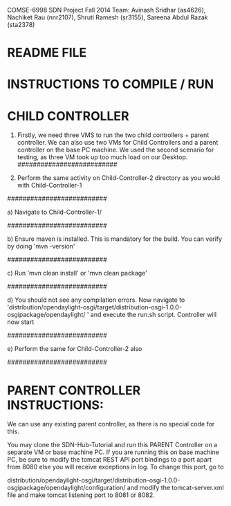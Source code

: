 COMSE-6998 SDN Project Fall 2014
   Team: Avinash Sridhar (as4626), Nachiket Rau (nnr2107), Shruti Ramesh (sr3155), Sareena Abdul Razak (sta2378)

README FILE
===============================================================================================================

INSTRUCTIONS TO COMPILE / RUN
===============================================================================================================

CHILD CONTROLLER
===============================================================================================================

1) Firstly, we need three VMS to run the two child controllers + parent controller. We can also use two VMs for Child Controllers
	and a parent controller on the base PC machine. We used the second scenario for testing, as three VM took up too much load on our
	Desktop.
##########################

2) Perform the same activity on Child-Controller-2 directory as you would with Child-Controller-1

##########################

a) Navigate to Child-Controller-1/

##########################

b) Ensure maven is installed. This is mandatory for the build. You can verify by doing 'mvn -version'

##########################

c) Run 'mvn clean install' or 'mvn clean package'

##########################

d) You should not see any compilation errors. Now navigate to 'distribution/opendaylight-osgi/target/distribution-osgi-1.0.0-osgipackage/opendaylight/
   ' and execute the run.sh script. Controller will now start

##########################

e) Perform the same for Child-Controller-2 also

##########################

PARENT CONTROLLER INSTRUCTIONS:
===============================================================================================================
We can use any existing parent controller, as there is no special code for this.

You may clone the SDN-Hub-Tutorial and run this PARENT Controller on a separate VM or base machine PC. If you are running this on base machine PC,
be sure to modify the tomcat REST API port bindings to a port apart from 8080 else you will receive exceptions in log. To change this port, go to 

distribution/opendaylight-osgi/target/distribution-osgi-1.0.0-osgipackage/opendaylight/configuration/ and modify the tomcat-server.xml file and make tomcat
listening port to 8081 or 8082.




 

